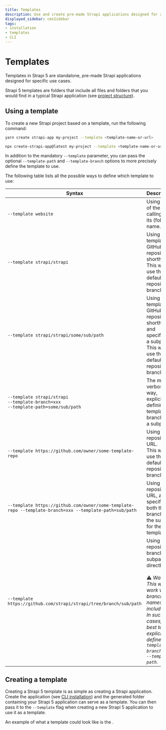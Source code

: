 ```yaml
---
title: Templates
description: Use and create pre-made Strapi applications designed for a specific use case.
displayed_sidebar: cmsSidebar
tags:
- installation
- templates
- CLI
---
```


# Templates

Templates in Strapi 5 are standalone, pre-made Strapi applications designed for specific use cases.

Strapi 5 templates are folders that include all files and folders that you would find in a typical Strapi application (see [project structure](/cms/project-structure)).

## Using a template

To create a new Strapi project based on a template, run the following command:

<Tabs groupId="yarn-npm">

<TabItem value="yarn" label="Yarn">

```sh
yarn create strapi-app my-project --template <template-name-or-url>
```

</TabItem>

<TabItem value="npm" label="NPM">

```sh
npx create-strapi-app@latest my-project --template <template-name-or-url>
```

</TabItem>

</Tabs>

In addition to the mandatory `--template` parameter, you can pass the optional `--template-path` and `--template-branch` options to more precisely define the template to use.

The following table lists all the possible ways to define which template to use:

| Syntax | Description |
|--------|-------------|
| `--template website` | Using one of the <ExternalLink to="https://github.com/strapi/strapi/tree/develop/templates" text="Strapi-maintained templates"/> calling it by its (folder) name. |
| `--template strapi/strapi` | Using the template's GitHub repository shorthand.<br/>This will use the default repository branch. |
| `--template strapi/strapi/some/sub/path` | Using the template's GitHub repository shorthand and specifying a subpath.<br/>This will use the default repository branch. |
| `--template strapi/strapi`<br/>`--template-branch=xxx`<br/>`--template-path=some/sub/path` | The most verbose way, explicitly defining a template branch and a subpath. |
| `--template https://github.com/owner/some-template-repo` | Using a full repository URL.<br/>This will use the default repository branch. |
| `--template https://github.com/owner/some-template-repo --template-branch=xxx --template-path=sub/path` | Using a full repository URL, and specifying both the branch and the subpath for the template. |
| `--template https://github.com/strapi/strapi/tree/branch/sub/path` | Using a repository, branch, and subpath directly.<br/><br/>⚠️ _Warning: This won't work with branch names that include a `/`. In such cases, it's best to explicitly define `--template-branch` and `--template-path`._ |

## Creating a template

Creating a Strapi 5 template is as simple as creating a Strapi application. Create the application (see [CLI installation](/cms/installation/cli)) and the generated folder containing your Strapi 5 application can serve as a template. You can then pass it to the `--template` flag when creating a new Strapi 5 application to use it as a template.

An example of what a template could look like is the <ExternalLink to="https://github.com/strapi/strapi/tree/develop/templates/website" text="Strapi-maintained `website` template"/>.
